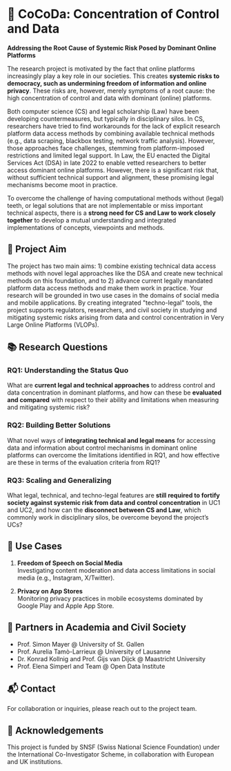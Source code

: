 # 🧠 CoCoDa: Concentration of Control and Data

**Addressing the Root Cause of Systemic Risk Posed by Dominant Online Platforms**

The research project is motivated by the fact that online platforms increasingly play a key role in our societies. This creates **systemic risks to democracy, such as undermining freedom of information and online privacy**. These risks are, however, merely symptoms of a root cause: the high concentration of control and data with dominant (online) platforms.

Both computer science (CS) and legal scholarship (Law) have been developing countermeasures, but typically in disciplinary silos. In CS, researchers have tried to find workarounds for the lack of explicit research platform data access methods by combining available technical methods (e.g., data scraping, blackbox testing, network traffic analysis). However, those approaches face challenges, stemming from platform-imposed restrictions and limited legal support. In Law, the EU enacted the Digital Services Act (DSA) in late 2022 to enable vetted researchers to better access dominant online platforms. However, there is a significant risk that, without sufficient technical support and alignment, these promising legal mechanisms become moot in practice.

To overcome the challenge of having computational methods without (legal) teeth, or legal solutions that are not implementable or miss important technical aspects, there is a **strong need for CS and Law to work closely together** to develop a mutual understanding and integrated implementations of concepts, viewpoints and methods.

## 🚀 Project Aim

The project has two main aims: 1) combine existing technical data access methods with novel legal approaches like the DSA and create new technical methods on this foundation, and to 2) advance current legally mandated platform data access methods and make them work in practice. Your research will be grounded in two use cases in the domains of social media and mobile applications.  By creating integrated "techno-legal" tools, the project supports regulators, researchers, and civil society in studying and mitigating systemic risks arising from data and control concentration in Very Large Online Platforms (VLOPs).

## 📚 Research Questions

### RQ1: Understanding the Status Quo
What are **current legal and technical approaches** to address control and data concentration in dominant platforms, and how can these be **evaluated and compared** with respect to their ability and limitations when measuring and mitigating systemic risk?

### RQ2: Building Better Solutions
What novel ways of **integrating technical and legal means** for accessing data and information about control mechanisms in dominant online platforms can overcome the limitations identified in RQ1, and how effective are these in terms of the evaluation criteria from RQ1?

### RQ3: Scaling and Generalizing
What legal, technical, and techno-legal features are **still required to fortify society against systemic risk from data and control concentration** in UC1 and UC2, and how can the **disconnect between CS and Law**, which commonly work in disciplinary silos, be overcome beyond the project’s UCs?

## 🔧 Use Cases

1. **Freedom of Speech on Social Media**  
   Investigating content moderation and data access limitations in social media (e.g., Instagram, X/Twitter).

2. **Privacy on App Stores**  
   Monitoring privacy practices in mobile ecosystems dominated by Google Play and Apple App Store.

## 👥 Partners in Academia and Civil Society

- Prof. Simon Mayer @ University of St. Gallen
- Prof. Aurelia Tamò-Larrieux @ University of Lausanne
- Dr. Konrad Kollnig and Prof. Gijs van Dijck @ Maastricht University
- Prof. Elena Simperl and Team @ Open Data Institute

## 📬 Contact

For collaboration or inquiries, please reach out to the project team.

## 📌 Acknowledgements

This project is funded by SNSF (Swiss National Science Foundation) under the International Co-Investigator Scheme, in collaboration with European and UK institutions.
